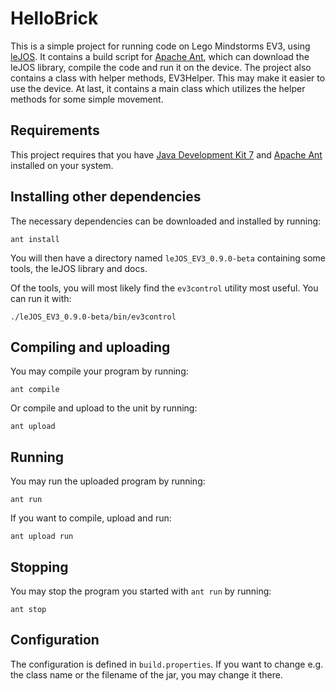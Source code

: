 # HelloBrick

This is a simple project for running code on Lego Mindstorms EV3, using
[leJOS][lejos]. It contains a build script for [Apache Ant][ant], which can
download the leJOS library, compile the code and run it on the device. The
project also contains a class with helper methods, EV3Helper. This may make it
easier to use the device. At last, it contains a main class which utilizes the
helper methods for some simple movement.

[lejos]: http://www.lejos.org/ev3/docs/
[ant]: http://ant.apache.org/

## Requirements

This project requires that you have [Java Development Kit 7][jdk7] and
[Apache Ant][ant-download] installed on your system.

[jdk7]: http://www.oracle.com/technetwork/java/javase/downloads/jdk7-downloads-1880260.html
[ant-download]: http://ant.apache.org/bindownload.cgi

## Installing other dependencies

The necessary dependencies can be downloaded and installed by running:

    ant install

You will then have a directory named `leJOS_EV3_0.9.0-beta` containing some
tools, the leJOS library and docs.

Of the tools, you will most likely find the `ev3control` utility most
useful. You can run it with:

    ./leJOS_EV3_0.9.0-beta/bin/ev3control

## Compiling and uploading

You may compile your program by running:

    ant compile

Or compile and upload to the unit by running:

    ant upload

## Running

You may run the uploaded program by running:

    ant run

If you want to compile, upload and run:

    ant upload run

## Stopping

You may stop the program you started with `ant run` by running:

    ant stop

## Configuration

The configuration is defined in `build.properties`. If you want to change e.g.
the class name or the filename of the jar, you may change it there.
